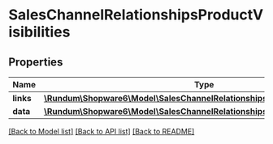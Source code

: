 # SalesChannelRelationshipsProductVisibilities

## Properties
Name | Type | Description | Notes
------------ | ------------- | ------------- | -------------
**links** | [**\Rundum\Shopware6\Model\SalesChannelRelationshipsProductVisibilitiesLinks**](SalesChannelRelationshipsProductVisibilitiesLinks.md) |  | [optional] 
**data** | [**\Rundum\Shopware6\Model\SalesChannelRelationshipsProductVisibilitiesData[]**](SalesChannelRelationshipsProductVisibilitiesData.md) |  | [optional] 

[[Back to Model list]](../../README.md#documentation-for-models) [[Back to API list]](../../README.md#documentation-for-api-endpoints) [[Back to README]](../../README.md)

